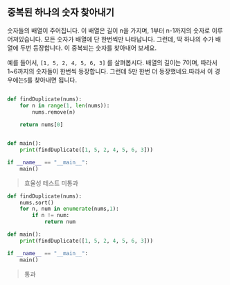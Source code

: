 ## 중복된 하나의 숫자 찾아내기

숫자들의 배열이 주어집니다. 이 배열은 길이 n을 가지며, 1부터 n-1까지의 숫자로 이루어져있습니다.
모든 숫자가 배열에 단 한번씩만 나타납니다. 그런데, 딱 하나의 수가 배열에 두번 등장합니다.
이 중복되는 숫자를 찾아내어 보세요.

예를 들어서, `[1, 5, 2, 4, 5, 6, 3]` 를 살펴봅시다. 배열의 길이는 7이며, 따라서 1~6까지의 숫자들이 한번씩 등장합니다. 그런데 5만 한번 더 등장했네요.따라서 이 경우에는`5`를 찾아내면 됩니다.



```python

def findDuplicate(nums):
    for n in range(1, len(nums)):
        nums.remove(n)
        
    return nums[0]


def main():
    print(findDuplicate([1, 5, 2, 4, 5, 6, 3]))

if __name__ == "__main__":
    main()
```

>   효율성 테스트 미통과



```python
def findDuplicate(nums):
    nums.sort()
    for n, num in enumerate(nums,1):
        if n != num:
            return num

def main():
    print(findDuplicate([1, 5, 2, 4, 5, 6, 3]))

if __name__ == "__main__":
    main()
```

>   통과